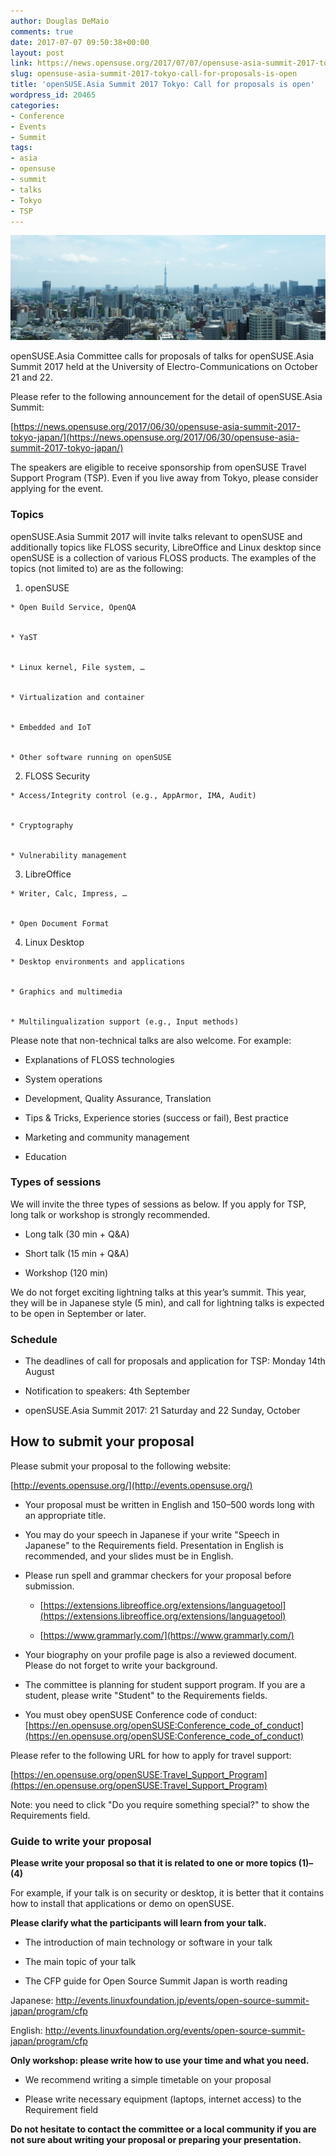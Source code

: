 ```yaml
---
author: Douglas DeMaio
comments: true
date: 2017-07-07 09:50:38+00:00
layout: post
link: https://news.opensuse.org/2017/07/07/opensuse-asia-summit-2017-tokyo-call-for-proposals-is-open/
slug: opensuse-asia-summit-2017-tokyo-call-for-proposals-is-open
title: 'openSUSE.Asia Summit 2017 Tokyo: Call for proposals is open'
wordpress_id: 20465
categories:
- Conference
- Events
- Summit
tags:
- asia
- opensuse
- summit
- talks
- Tokyo
- TSP
---
```




![](/wp-content/uploads/2017/06/P6242267_R.jpg)

openSUSE.Asia Committee calls for proposals of talks for openSUSE.Asia Summit 2017 held at the University of Electro-Communications on October 21 and 22.

Please refer to the following announcement for the detail of openSUSE.Asia Summit:

[https://news.opensuse.org/2017/06/30/opensuse-asia-summit-2017-tokyo-japan/](https://news.opensuse.org/2017/06/30/opensuse-asia-summit-2017-tokyo-japan/)

The speakers are eligible to receive sponsorship from openSUSE Travel Support Program (TSP). Even if you live away from Tokyo, please consider applying for the event.


### Topics


openSUSE.Asia Summit 2017 will invite talks relevant to openSUSE and additionally topics like FLOSS security, LibreOffice and Linux desktop since openSUSE is a collection of various FLOSS products. The examples of the topics (not limited to) are as the following:



 	
  1. openSUSE

 	
    * Open Build Service, OpenQA

 	
    * YaST

 	
    * Linux kernel, File system, …

 	
    * Virtualization and container

 	
    * Embedded and IoT

 	
    * Other software running on openSUSE




 	
  2. FLOSS Security

 	
    * Access/Integrity control (e.g., AppArmor, IMA, Audit)

 	
    * Cryptography

 	
    * Vulnerability management




 	
  3. LibreOffice

 	
    * Writer, Calc, Impress, …

 	
    * Open Document Format




 	
  4. Linux Desktop

 	
    * Desktop environments and applications

 	
    * Graphics and multimedia

 	
    * Multilingualization support (e.g., Input methods)





<!-- more -->Please note that non-technical talks are also welcome. For example:

 	
  * Explanations of FLOSS technologies

 	
  * System operations

 	
  * Development, Quality Assurance, Translation

 	
  * Tips & Tricks, Experience stories (success or fail), Best practice

 	
  * Marketing and community management

 	
  * Education




### Types of sessions


We will invite the three types of sessions as below. If you apply for TSP, long talk or workshop is strongly recommended.



 	
  * Long talk (30 min + Q&A)

 	
  * Short talk (15 min + Q&A)

 	
  * Workshop (120 min)


We do not forget exciting lightning talks at this year’s summit. This year, they will be in Japanese style (5 min), and call for lightning talks is expected to be open in September or later.


### Schedule





 	
  * The deadlines of call for proposals and application for TSP: Monday 14th August

 	
  * Notification to speakers: 4th September

 	
  * openSUSE.Asia Summit 2017: 21 Saturday and 22 Sunday, October




## How to submit your proposal


Please submit your proposal to the following website:

[http://events.opensuse.org/](http://events.opensuse.org/)



 	
  * Your proposal must be written in English and 150–500 words long with an appropriate title.

 	
  * You may do your speech in Japanese if your write "Speech in Japanese" to the Requirements field. Presentation in English is recommended, and your slides must be in English.

 	
  * Please run spell and grammar checkers for your proposal before submission.

 	
    * [https://extensions.libreoffice.org/extensions/languagetool](https://extensions.libreoffice.org/extensions/languagetool)

 	
    * [https://www.grammarly.com/](https://www.grammarly.com/)




 	
  * Your biography on your profile page is also a reviewed document. Please do not forget to write your background.

 	
  * The committee is planning for student support program. If you are a student, please write "Student" to the Requirements fields.

 	
  * You must obey openSUSE Conference code of conduct:
[https://en.opensuse.org/openSUSE:Conference_code_of_conduct](https://en.opensuse.org/openSUSE:Conference_code_of_conduct)


Please refer to the following URL for how to apply for travel support:

[https://en.opensuse.org/openSUSE:Travel_Support_Program](https://en.opensuse.org/openSUSE:Travel_Support_Program)

Note: you need to click "Do you require something special?" to show the Requirements field.


### Guide to write your proposal


**Please write your proposal so that it is related to one or more topics (1)–(4)**

For example, if your talk is on security or desktop, it is better that it contains how to install that applications or demo on openSUSE.

**Please clarify what the participants will learn from your talk.**



 	
  * The introduction of main technology or software in your talk

 	
  * The main topic of your talk

 	
  * The CFP guide for Open Source Summit Japan is worth reading


Japanese: http://events.linuxfoundation.jp/events/open-source-summit-japan/program/cfp

English: http://events.linuxfoundation.org/events/open-source-summit-japan/program/cfp

**Only workshop: please write how to use your time and what you need.**



 	
  * We recommend writing a simple timetable on your proposal

 	
  * Please write necessary equipment (laptops, internet access) to the Requirement field


**Do not hesitate to contact the committee or a local community if you are not sure about writing your proposal or preparing your presentation.**




# 
